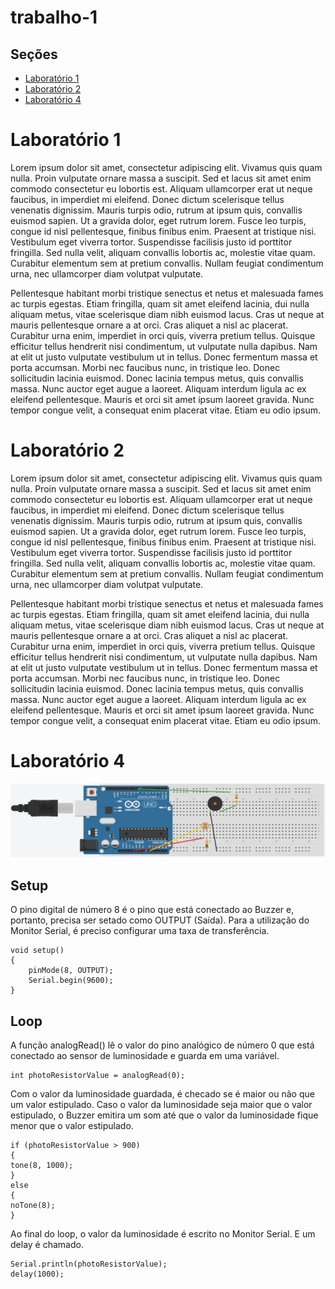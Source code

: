 # trabalho-1

## Seções

- [Laboratório 1](#laboratório1)
- [Laboratório 2](#laboratório2)
- [Laboratório 4](#laboratório4)

# Laboratório 1

Lorem ipsum dolor sit amet, consectetur adipiscing elit. Vivamus quis quam nulla. Proin vulputate ornare massa a suscipit. Sed et lacus sit amet enim commodo consectetur eu lobortis est. Aliquam ullamcorper erat ut neque faucibus, in imperdiet mi eleifend. Donec dictum scelerisque tellus venenatis dignissim. Mauris turpis odio, rutrum at ipsum quis, convallis euismod sapien. Ut a gravida dolor, eget rutrum lorem. Fusce leo turpis, congue id nisl pellentesque, finibus finibus enim. Praesent at tristique nisi. Vestibulum eget viverra tortor. Suspendisse facilisis justo id porttitor fringilla. Sed nulla velit, aliquam convallis lobortis ac, molestie vitae quam. Curabitur elementum sem at pretium convallis. Nullam feugiat condimentum urna, nec ullamcorper diam volutpat vulputate.

Pellentesque habitant morbi tristique senectus et netus et malesuada fames ac turpis egestas. Etiam fringilla, quam sit amet eleifend lacinia, dui nulla aliquam metus, vitae scelerisque diam nibh euismod lacus. Cras ut neque at mauris pellentesque ornare a at orci. Cras aliquet a nisl ac placerat. Curabitur urna enim, imperdiet in orci quis, viverra pretium tellus. Quisque efficitur tellus hendrerit nisi condimentum, ut vulputate nulla dapibus. Nam at elit ut justo vulputate vestibulum ut in tellus. Donec fermentum massa et porta accumsan. Morbi nec faucibus nunc, in tristique leo. Donec sollicitudin lacinia euismod. Donec lacinia tempus metus, quis convallis massa. Nunc auctor eget augue a laoreet. Aliquam interdum ligula ac ex eleifend pellentesque. Mauris et orci sit amet ipsum laoreet gravida. Nunc tempor congue velit, a consequat enim placerat vitae. Etiam eu odio ipsum.

# Laboratório 2

Lorem ipsum dolor sit amet, consectetur adipiscing elit. Vivamus quis quam nulla. Proin vulputate ornare massa a suscipit. Sed et lacus sit amet enim commodo consectetur eu lobortis est. Aliquam ullamcorper erat ut neque faucibus, in imperdiet mi eleifend. Donec dictum scelerisque tellus venenatis dignissim. Mauris turpis odio, rutrum at ipsum quis, convallis euismod sapien. Ut a gravida dolor, eget rutrum lorem. Fusce leo turpis, congue id nisl pellentesque, finibus finibus enim. Praesent at tristique nisi. Vestibulum eget viverra tortor. Suspendisse facilisis justo id porttitor fringilla. Sed nulla velit, aliquam convallis lobortis ac, molestie vitae quam. Curabitur elementum sem at pretium convallis. Nullam feugiat condimentum urna, nec ullamcorper diam volutpat vulputate.

Pellentesque habitant morbi tristique senectus et netus et malesuada fames ac turpis egestas. Etiam fringilla, quam sit amet eleifend lacinia, dui nulla aliquam metus, vitae scelerisque diam nibh euismod lacus. Cras ut neque at mauris pellentesque ornare a at orci. Cras aliquet a nisl ac placerat. Curabitur urna enim, imperdiet in orci quis, viverra pretium tellus. Quisque efficitur tellus hendrerit nisi condimentum, ut vulputate nulla dapibus. Nam at elit ut justo vulputate vestibulum ut in tellus. Donec fermentum massa et porta accumsan. Morbi nec faucibus nunc, in tristique leo. Donec sollicitudin lacinia euismod. Donec lacinia tempus metus, quis convallis massa. Nunc auctor eget augue a laoreet. Aliquam interdum ligula ac ex eleifend pellentesque. Mauris et orci sit amet ipsum laoreet gravida. Nunc tempor congue velit, a consequat enim placerat vitae. Etiam eu odio ipsum.

# Laboratório 4

![screenshot of arduino board](/laboratorio-4/exercicio-1.png)

## Setup

O pino digital de número 8 é o pino que está conectado ao Buzzer e, portanto, precisa ser setado como OUTPUT (Saída).
Para a utilização do Monitor Serial, é preciso configurar uma taxa de transferência.

```
void setup()
{
    pinMode(8, OUTPUT);
    Serial.begin(9600);
}
```

## Loop

A função analogRead() lê o valor do pino analógico de número 0 que está conectado ao sensor de luminosidade e guarda em uma variável.

```
int photoResistorValue = analogRead(0);
```

Com o valor da luminosidade guardada, é checado se é maior ou não que um valor estipulado. Caso o valor da luminosidade seja maior que o valor estipulado, o Buzzer emitira um som até que o valor da luminosidade fique menor que o valor estipulado.

```
if (photoResistorValue > 900)
{
tone(8, 1000);
}
else
{
noTone(8);
}
```

Ao final do loop, o valor da luminosidade é escrito no Monitor Serial.
E um delay é chamado.

```
Serial.println(photoResistorValue);
delay(1000);
```